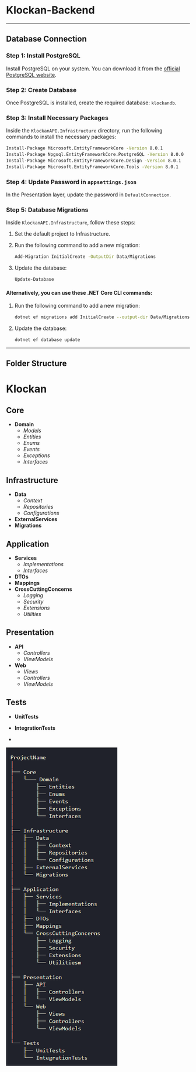 ﻿# Klockan-Backend

---

## Database Connection

### Step 1: Install PostgreSQL

Install PostgreSQL on your system. You can download it from the [official PostgreSQL website](https://www.postgresql.org/download/).

### Step 2: Create Database

Once PostgreSQL is installed, create the required database: `klockandb`.

### Step 3: Install Necessary Packages

Inside the `KlockanAPI.Infrastructure` directory, run the following commands to install the necessary packages:

```bash
Install-Package Microsoft.EntityFrameworkCore -Version 8.0.1
Install-Package Npgsql.EntityFrameworkCore.PostgreSQL -Version 8.0.0
Install-Package Microsoft.EntityFrameworkCore.Design -Version 8.0.1
Install-Package Microsoft.EntityFrameworkCore.Tools -Version 8.0.1
```

### Step 4: Update Password in `appsettings.json`

In the Presentation layer, update the password in `DefaultConnection`.

### Step 5: Database Migrations

Inside `KlockanAPI.Infrastructure`, follow these steps:

1. Set the default project to Infrastructure.
2. Run the following command to add a new migration:

   ```bash
   Add-Migration InitialCreate -OutputDir Data/Migrations
   ```

3. Update the database:
   ```bash
   Update-Database
   ```

#### Alternatively, you can use these .NET Core CLI commands:

1. Run the following command to add a new migration:

   ```bash
   dotnet ef migrations add InitialCreate --output-dir Data/Migrations
   ```

2. Update the database:
   ```bash
   dotnet ef database update
   ```

---

## Folder Structure

# Klockan

## Core

- **Domain**
  - _Models_
  - _Entities_
  - _Enums_
  - _Events_
  - _Exceptions_
  - _Interfaces_

## Infrastructure

- **Data**
  - _Context_
  - _Repositories_
  - _Configurations_
- **ExternalServices**
- **Migrations**

## Application

- **Services**
  - _Implementations_
  - _Interfaces_
- **DTOs**
- **Mappings**
- **CrossCuttingConcerns**
  - _Logging_
  - _Security_
  - _Extensions_
  - _Utilities_

## Presentation

- **API**
  - _Controllers_
  - _ViewModels_
- **Web**
  - _Views_
  - _Controllers_
  - _ViewModels_

## Tests

- **UnitTests**
- **IntegrationTests**

-

![Folder Structure](./assets/folderStructure.png)

